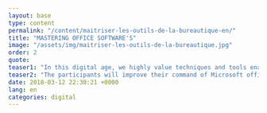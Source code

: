 ```yaml
---
layout: base
type: content
permalink: "/content/maitriser-les-outils-de-la-bureautique-en/"
title: "MASTERING OFFICE SOFTWARE'S"
image: "/assets/img/maitriser-les-outils-de-la-bureautique.jpg"
order: 2
quote:
teaser1: "In this digital age, we highly value techniques and tools enabling the automation of office activities. Essentially, we give a primary place to means that allow for speech, writing and image treatment and communication."
teaser2: "The participants will improve their command of Microsoft office softwares (word, EXCEL and PowerPoint). Through role playing, the participants will improve their personal organisation, will optimise their workload management and will learn how to communicate efficiently. "
date: 2018-03-12 22:30:21 +0000
lang: en
categories: digital
---
```


